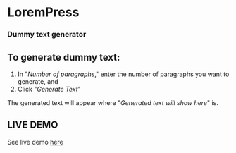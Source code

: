 # LoremPress
### Dummy text generator

## To generate dummy text:

1. In "_Number of paragraphs_," enter the number of paragraphs you want to generate, and
1. Click "_Generate Text_"

The generated text will appear where "_Generated text will show here_" is.

## LIVE DEMO

See live demo [here](https://israelmartins.com/mysandbox/javascript/lorempress/)